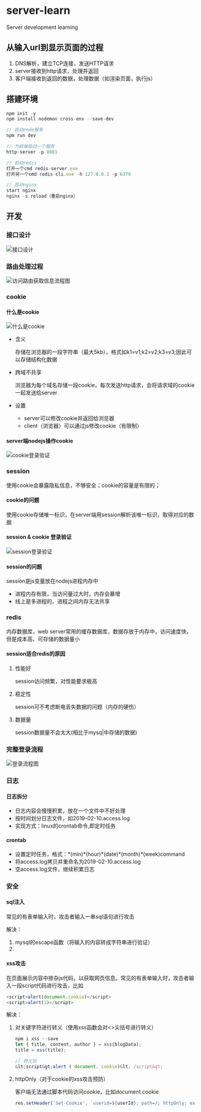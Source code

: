 # server-learn
Server development learning

## 从输入url到显示页面的过程

1. DNS解析，建立TCP连接，发送HTTP请求
2. server接收到http请求，处理并返回
3. 客户端接收到返回的数据，处理数据（如渲染页面，执行js）

## 搭建环境

```javascript
npm init -y
npm install nodemon cross-env --save-dev

// 启动node服务
npm run dev

// 为前端启动一个服务
http-server -p 8001

// 启动redis
打开一个cmd redis-server.exe
打开另一个cmd redis-cli.exe -h 127.0.0.1 -p 6379

// 启动nginx
start nginx
nginx -s reload（重启nginx）
```

## 开发

### 接口设计

![接口设计](E:\study\StudyProjects\server-learn\learn-pic\接口设计.png)

### 路由处理过程

![访问路由获取信息流程图](E:\study\StudyProjects\server-learn\learn-pic\访问路由获取信息流程图.png)

### cookie

#### 什么是cookie

![什么是cookie](E:\study\StudyProjects\server-learn\learn-pic\什么是cookie.png)

- 含义

  存储在浏览器的一段字符串（最大5kb），格式如k1=v1;k2=v2;k3=v3;因此可以存储结构化数据

- 跨域不共享

  浏览器为每个域名存储一段cookie，每次发送http请求，会将请求域的cookie一起发送给server

- 设置

  - server可以修改cookie并返回给浏览器
  - client（浏览器）可以通过js修改cookie（有限制）

#### server端nodejs操作cookie

![cookie登录验证](E:\study\StudyProjects\server-learn\learn-pic\cookie登录验证.png)

### session

使用cookie会暴露隐私信息，不够安全；cookie的容量是有限的；

#### cookie的问题

使用cookie存储唯一标识，在server端用session解析该唯一标识，取得对应的数据

#### session & cookie 登录验证

![session登录验证](E:\study\StudyProjects\server-learn\learn-pic\session登录验证.png)

#### session的问题

session是js变量放在nodejs进程内存中

- 进程内存有限，当访问量过大时，内存会暴增
- 线上是多进程的，进程之间内存无法共享

### redis

内存数据库，web server常用的缓存数据库，数据存放于内存中，访问速度快，但是成本高、可存储的数据量小

#### session适合redis的原因

1. 性能好

   session访问频繁，对性能要求极高

2. 稳定性

   session可不考虑断电丢失数据的问题（内存的硬伤）

3. 数据量

   session数据量不会太大(相比于mysq|中存储的数据)

### 完整登录流程

![登录流程图](E:\study\StudyProjects\server-learn\learn-pic\登录流程图.png)

### 日志

#### 日志拆分

- 日志内容会慢慢积累，放在一个文件中不好处理
- 按时间划分日志文件，如2019-02-10.access.log
- 实现方式：linux的crontab命令,即定时任务

#### crontab

- 设置定时任务，格式：\*(min)\*(hour)\*(date)\*(month)*(week)command
- 将access.log拷贝并重命名为2019-02-10.access.log
- 空access.log文件，继续积累日志

### 安全

#### sql注入

常见的有表单输入时，攻击者输入一串sql语句进行攻击

解决：

1. mysql的escape函数（将输入的内容转成字符串进行验证）
2. 

#### xss攻击

在页面展示内容中掺杂js代码，以获取网页信息。常见的有表单输入时，攻击者输入一段script代码进行攻击，比如

```javascript
<script>alert(document.cookie)</script>
<script>alert(1)</script>
```

解决：

1. 对关键字符进行转义（使用xss函数会对<>尖括号进行转义）

   ```javascript
   npm i xss --save
   let { title, content, author } = xss(blogData);
   title = xss(title);
   
   // 转义后
   &lt;script&gt;alert ( document. cookie)&lt; /script&gt;
   ```

2. httpOnly（对于cookie的xss攻击预防）

   客户端无法通过脚本代码访问cookie，比如document.cookie

   ```js
   res.setHeader('Set-Cookie', `userid=${userId}; path=/; httpOnly; expires=${getCookieExpires()}`);
   ```

   

